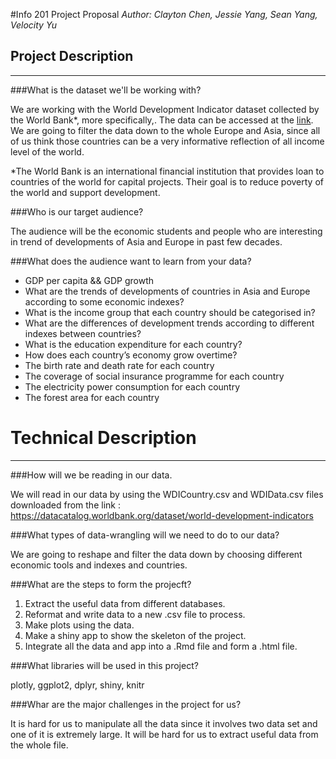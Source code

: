 #Info 201 Project Proposal
_Author: Clayton Chen, Jessie Yang, Sean Yang, Velocity Yu_
## Project Description
___
###What is the dataset we'll be working with?
>
We are working with the World Development Indicator dataset collected by the World Bank*, more specifically,. The data can be accessed at the  [link](https://datacatalog.worldbank.org/dataset/world-development-indicators). We are going to filter the data down to the whole Europe and Asia, since all of us think those countries can be a very informative reflection of all income level of the world.

>
*The World Bank is an international financial institution that provides loan to countries of the world for capital projects. Their goal is to reduce poverty of the world and support development. 


###Who is our target audience? 
>
The audience will be the economic students and people who are interesting in trend of developments of Asia and Europe in past few decades.

###What does the audience want to learn from your data?

>
- GDP per capita && GDP growth 
- What are the trends of developments of countries in Asia and Europe according to some economic indexes?
- What is the income group that each country should be categorised in?
- What are the differences of development trends according to different indexes between countries? 
- What is the education expenditure for each country?
- How does each country’s economy grow overtime?
- The birth rate and death rate for each country
- The coverage of social insurance programme for each country
- The electricity power consumption for each country
- The forest area for each country

# Technical Description

___

###How will we be reading in our data.
>
We will read in our data by using the WDICountry.csv and WDIData.csv files downloaded from the  link : https://datacatalog.worldbank.org/dataset/world-development-indicators

###What types of data-wrangling will we need to do to our data?
>
We are going to reshape and filter the data down by choosing different economic tools and indexes and countries.

###What are the steps to form the projecft?
>
1. Extract the useful data from different databases.
2. Reformat and write data to a new .csv file to process.
3. Make plots using the data.
4. Make a shiny app to show the skeleton of the project.
5. Integrate all the data and app into a .Rmd file and form a .html file.

###What libraries will be used in this project?
>
plotly, ggplot2, dplyr, shiny, knitr

###Whar are the major challenges in the project for us?
>
It is hard for us to manipulate all the data since it involves two data set and one of it is extremely large. It will be hard for us to extract useful data from the whole file.

